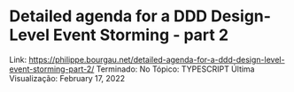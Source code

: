 # Detailed agenda for a DDD Design-Level Event Storming - part 2

Link: https://philippe.bourgau.net/detailed-agenda-for-a-ddd-design-level-event-storming-part-2/
Terminado: No
Tópico: TYPESCRIPT
Última Visualização: February 17, 2022